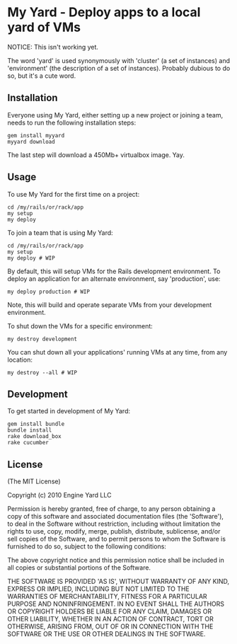 # My Yard - Deploy apps to a local yard of VMs

NOTICE: This isn't working yet.

The word 'yard' is used synonymously with 'cluster' (a set of instances)
and 'environment' (the description of a set of instances). Probably dubious to
do so, but it's a cute word.

## Installation

Everyone using My Yard, either setting up a new project or joining a team, needs to run the 
following installation steps:

    gem install myyard
    myyard download

The last step will download a 450Mb+ virtualbox image. Yay.

## Usage

To use My Yard for the first time on a project:

    cd /my/rails/or/rack/app
    my setup
    my deploy

To join a team that is using My Yard:

    cd /my/rails/or/rack/app
    my setup
    my deploy # WIP

By default, this will setup VMs for the Rails development environment.
To deploy an application for an alternate environment, say 'production', use:

    my deploy production # WIP

Note, this will build and operate separate VMs from your development environment.

To shut down the VMs for a specific environment:

    my destroy development

You can shut down all your applications' running VMs at any time, from any location:

    my destroy --all # WIP

## Development

To get started in development of My Yard:

    gem install bundle
    bundle install
    rake download_box
    rake cucumber

## License

(The MIT License)

Copyright (c) 2010 Engine Yard LLC

Permission is hereby granted, free of charge, to any person obtaining
a copy of this software and associated documentation files (the
'Software'), to deal in the Software without restriction, including
without limitation the rights to use, copy, modify, merge, publish,
distribute, sublicense, and/or sell copies of the Software, and to
permit persons to whom the Software is furnished to do so, subject to
the following conditions:

The above copyright notice and this permission notice shall be
included in all copies or substantial portions of the Software.

THE SOFTWARE IS PROVIDED 'AS IS', WITHOUT WARRANTY OF ANY KIND,
EXPRESS OR IMPLIED, INCLUDING BUT NOT LIMITED TO THE WARRANTIES OF
MERCHANTABILITY, FITNESS FOR A PARTICULAR PURPOSE AND NONINFRINGEMENT.
IN NO EVENT SHALL THE AUTHORS OR COPYRIGHT HOLDERS BE LIABLE FOR ANY
CLAIM, DAMAGES OR OTHER LIABILITY, WHETHER IN AN ACTION OF CONTRACT,
TORT OR OTHERWISE, ARISING FROM, OUT OF OR IN CONNECTION WITH THE
SOFTWARE OR THE USE OR OTHER DEALINGS IN THE SOFTWARE.